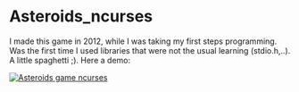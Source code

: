 # Asteroids_ncurses
I made this game in 2012, while I was taking my first steps programming. Was the first time I used libraries that were not the usual learning (stdio.h,..). A little spaghetti ;). Here a demo: 

[![Asteroids game ncurses](https://img.youtube.com/vi/Rp5Vs5bOn3w/hqdefault.jpg "Asteroids game ncurses")](https://youtu.be/Rp5Vs5bOn3w) 

